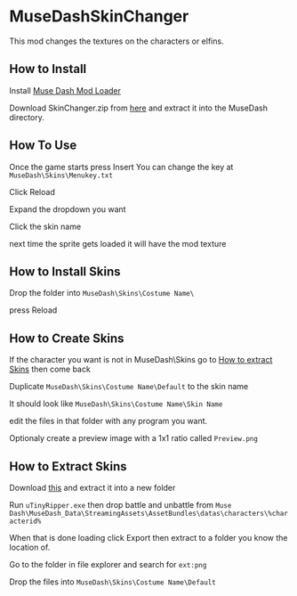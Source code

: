 # MuseDashSkinChanger
This mod changes the textures on the characters or elfins.

## How to Install
Install [Muse Dash Mod Loader](https://github.com/mo10/MuseDashModLoader/)

Download SkinChanger.zip from [here](https://github.com/BustR75/MuseDashSkinChanger/releases/latest) and extract it into the MuseDash directory.

## How To Use
Once the game starts press Insert You can change the key at `MuseDash\Skins\Menukey.txt`

Click Reload

Expand the dropdown you want

Click the skin name

next time the sprite gets loaded it will have the mod texture

## How to Install Skins
Drop the folder into `MuseDash\Skins\Costume Name\`

press Reload

## How to Create Skins
If the character you want is not in MuseDash\Skins go to [How to extract Skins](#How-to-extract-Skins) then come back

Duplicate `MuseDash\Skins\Costume Name\Default` to the skin name 

It should look like `MuseDash\Skins\Costume Name\Skin Name`

edit the files in that folder with any program you want.

Optionaly create a preview image with a 1x1 ratio called `Preview.png`

## How to Extract Skins
Download [this](https://sourceforge.net/projects/utinyripper/files/) and extract it into a new folder

Run `uTinyRipper.exe` then drop battle and unbattle from `Muse Dash\MuseDash_Data\StreamingAssets\AssetBundles\datas\characters\%characterid%`

When that is done loading click Export then extract to a folder you know the location of.

Go to the folder in file explorer and search for `ext:png`

Drop the files into `MuseDash\Skins\Costume Name\Default`
